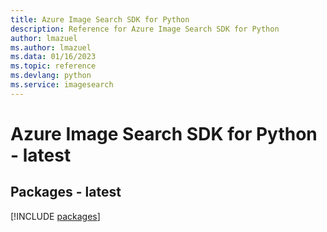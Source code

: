 ```yaml
---
title: Azure Image Search SDK for Python
description: Reference for Azure Image Search SDK for Python
author: lmazuel
ms.author: lmazuel
ms.data: 01/16/2023
ms.topic: reference
ms.devlang: python
ms.service: imagesearch
---
```

# Azure Image Search SDK for Python - latest
## Packages - latest
[!INCLUDE [packages](image-search-index.md)]